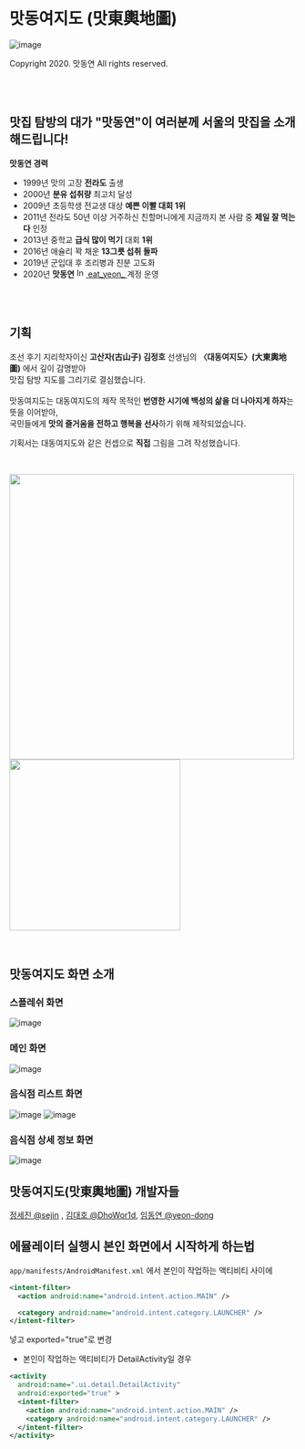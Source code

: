 # 맛동여지도 (맛東輿地圖)
![image](https://github.com/user-attachments/assets/433ea114-c809-4ea2-aeab-5b10b7dd3214)

Copyright 2020. 맛동연 All rights reserved.

<br/>
<br/>

## 맛집 탐방의 대가 "맛동연"이 여러분께 서울의 맛집을 소개해드립니다!

**맛동연 경력**
- 1999년 맛의 고장 **전라도** 출생
- 2000년 **분유 섭취량** 최고치 달성
- 2009년 초등학생 전교생 대상 **예쁜 이빨 대회 1위**
- 2011년 전라도 50년 이상 거주하신 친할머니에게 지금까지 본 사람 중 **제일 잘 먹는다** 인정
- 2013년 중학교 **급식 많이 먹기** 대회 **1위**
- 2016년 애슐리 꽉 채운 **13그릇 섭취 돌파**
- 2019년 군입대 후 조리병과 친분 고도화
- 2020년 **맛동연** <a href="https://www.instagram.com/eat_yeon_">
    <img src="https://upload.wikimedia.org/wikipedia/commons/a/a5/Instagram_icon.png" alt="Instagram" width="16" height="16"> eat_yeon_
</a> 계정 운영

<br/>
<br/>

## 기획
조선 후기 지리학자이신 **고산자(古山子) 김정호** 선생님의 **〈대동여지도〉(大東輿地圖)** 에서 깊이 감명받아
<br/>맛집 탐방 지도를 그리기로 결심했습니다.
<br/><br/>
맛동여지도는 대동여지도의 제작 목적인 **번영한 시기에 백성의 삶을 더 나아지게 하자**는 뜻을 이어받아,<br/>
국민들에게 **맛의 즐거움을 전하고 행복을 선사**하기 위해 제작되었습니다.

기획서는 대동여지도와 같은 컨셉으로 **직접** 그림을 그려 작성했습니다.

<br/>

<img src="https://github.com/user-attachments/assets/9d3bf62a-ca1c-45cd-a20f-9694f28028df" width="500" /> <img src="https://github.com/user-attachments/assets/247bcc8b-fbab-4ee9-bc5f-b82d1f48c4ed" width="300" />

<br/>

## 맛동여지도 화면 소개
### 스플레쉬 화면
![image](https://github.com/user-attachments/assets/b708ee5d-60c8-4653-8395-03709c6fd5f1)

### 메인 화면
![image](https://github.com/user-attachments/assets/334acb35-0db9-4205-b964-0a254cf84d77)

### 음식점 리스트 화면
![image](https://github.com/user-attachments/assets/7d2ebbd3-fc3b-4694-970e-10e1d0523859)
![image](https://github.com/user-attachments/assets/0241a7e8-6308-4458-a00e-e4da2fd5af42)


### 음식점 상세 정보 화면
![image](https://github.com/user-attachments/assets/e820fd61-3b63-4729-872c-acf94edec4c5)

## 맛동여지도(맛東輿地圖) 개발자들
<a href="https://github.com/sejin">정세진 @sejin<a/> , <a href="https://github.com/DhoWor1d">김대호 @DhoWor1d<a/>, <a href="https://github.com/yeon-dong">임동연 @yeon-dong<a/>

## 에뮬레이터 실행시 본인 화면에서 시작하게 하는법
` app/manifests/AndroidManifest.xml ` 에서 본인이 작업하는 액티비티 사이에 
```xml
<intent-filter>
  <action android:name="android.intent.action.MAIN" />

  <category android:name="android.intent.category.LAUNCHER" />
</intent-filter>
```
넣고 exported="true"로 변경


- 본인이 작업하는 액티비티가 DetailActivity일 경우
```xml
<activity
  android:name=".ui.detail.DetailActivity"
  android:exported="true" >
  <intent-filter>
    <action android:name="android.intent.action.MAIN" />
    <category android:name="android.intent.category.LAUNCHER" />
  </intent-filter>
</activity>
```

